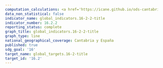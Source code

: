 ```yaml
---
computation_calculations: <a href='https://icane.github.io/ods-cantabria/assets/pdf/16.2.2.1.pdf' target='_blank'>Número de víctimas detectadas de tráfico de personas por cada 100.000 habitantes</a><br><a href='https://icane.github.io/ods-cantabria/assets/pdf/16.2.2.2.pdf' target='_blank'>Número de víctimas detectadas de tráfico de personas para explotación sexual por cada 100.000 habitantes</a><br><a href='https://icane.github.io/ods-cantabria/assets/pdf/16.2.2.3.pdf' target='_blank'>Número de víctimas detectadas de tráfico de personas para explotación laboral por cada 100.000 habitantes</a><br><a href='https://icane.github.io/ods-cantabria/assets/pdf/16.2.2.4.pdf' target='_blank'>Número de víctimas detectadas de tráfico de personas para la obtención de órganos por cada 100.000 habitantes</a><br><a href='https://icane.github.io/ods-cantabria/assets/pdf/16.2.2.5.pdf' target='_blank'>Número de víctimas detectadas de tráfico de personas para otros fines (matrimonios forzados, criminalidad forzada o mendicidad) por cada 100.000 habitantes</a>
data_non_statistical: false
indicator_name: global_indicators.16-2-2-title
indicator_number: 16.2.2
reporting_status: complete
graph_title: global_indicators.16-2-2-title
graph_type: line
national_geographical_coverage: Cantabria y España
published: true
sdg_goal: '16'
target_name: global_targets.16-2-title
target_id: '16.2'
---
```

